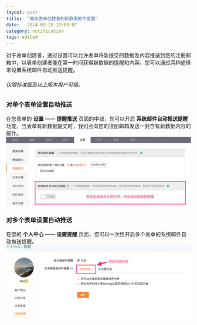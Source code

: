 ```yaml
---
layout: post
title:  "面向表单创建者的新数据邮件提醒"
date:   2014-09-29 12:00:07
category: notification
tags: edited
---
```


对于表单创建者，通过设置可以允许表单将新提交的数据及内容推送到您的注册邮箱中，以表单创建者能在第一时间获得新数据的提醒和内容。您可以通过两种途径来设置系统邮件自动推送提醒。

###### 仅限标准版及以上版本用户可用。

### 对单个表单设置自动推送

在您表单的 **设置** —— **提醒推送** 页面的中部，您可以开启 **系统邮件自动推送提醒** 功能，当表单有新数据提交时，我们会向您的注册邮箱发送一封含有新数据内容的邮件。
	![](/images/new-record-notification-1.png)

### 对多个表单设置自动推送

在您的 **个人中心** —— **设置提醒** 页面，您可以一次性开启多个表单的系统邮件自动推送提醒。
	![](/images/new-record-notification-2.png)
